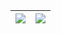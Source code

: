![](https://github-readme-stats.vercel.app/api?username=scaratech&theme=dracula&show_icons=true&hide_border=true&count_private=true) | ![](https://github-readme-stats.vercel.app/api/top-langs/?username=scaratech&theme=dracula&show_icons=true&hide_border=true&layout=compact) |
| --- | --- |
